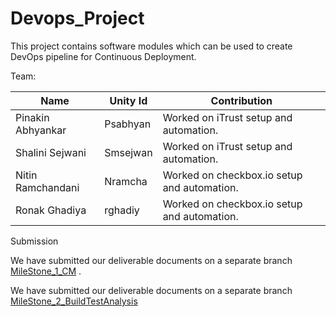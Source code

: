 
# Devops_Project

This project contains software modules which can be used to create DevOps pipeline for Continuous Deployment.

Team:

| Name              | Unity Id |   Contribution                                |
|-------------------|----------|-----------------------------------------------|
| Pinakin Abhyankar | Psabhyan | Worked on iTrust setup and automation.        |
| Shalini Sejwani   | Smsejwan | Worked on iTrust setup and automation.        |
| Nitin Ramchandani | Nramcha  | Worked on checkbox.io setup and automation.   |
| Ronak Ghadiya     | rghadiy  | Worked on checkbox.io setup and automation.   |

Submission

We have submitted our deliverable documents on a separate branch  [MileStone_1_CM](https://github.ncsu.edu/smsejwan/Devops_Project/tree/Milestone_1_CM) .

We have submitted our deliverable documents on a separate branch  [MileStone_2_BuildTestAnalysis](https://github.ncsu.edu/smsejwan/Devops_Project/tree/Milestone_2_BuildTestAnalysis)
